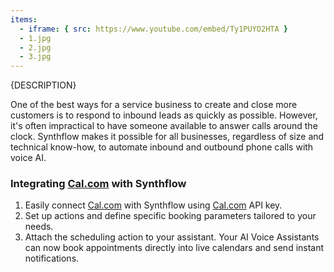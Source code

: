```yaml
---
items:
  - iframe: { src: https://www.youtube.com/embed/Ty1PUYO2HTA }
  - 1.jpg
  - 2.jpg
  - 3.jpg
---
```


{DESCRIPTION}

One of the best ways for a service business to create and close more customers is to respond to inbound leads as quickly as possible. However, it's often impractical to have someone available to answer calls around the clock. Synthflow makes it possible for all businesses, regardless of size and technical know-how, to automate inbound and outbound phone calls with voice AI.

### Integrating [Cal.com](https://cal.com) with Synthflow

1. Easily connect [Cal.com](https://cal.com) with Synthflow using [Cal.com](https://cal.com) API key.
2. Set up actions and define specific booking parameters tailored to your needs.
3. Attach the scheduling action to your assistant. Your AI Voice Assistants can now book appointments directly into live calendars and send instant notifications.
